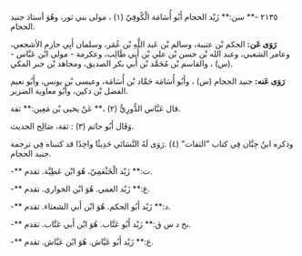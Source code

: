 ٢١٣٥ -** سن:** زَيْد الحجام أَبُو أُسَامَة الْكُوفِيّ (١) ، مولى بني ثور، وهُوَ أستاذ جنيد الحجام.

**رَوَى عَن:** الحكم بْن عتيبة، وسالم بْن عَبد اللَّهِ بْن عُمَر، وسلمان أَبِي حازم الأشجعي، وعامر الشعبي، وعبد الله بْن حسن بْن علي بْن أَبي طَالِب، وعكرمة - مولى ابْن عَبَّاس - (س) ، والقاسم بْن مُحَمَّد بْن أَبي بكر الصديق، ومجاهد بْن جبر المكي.

**رَوَى عَنه:** جنيد الحجام (س) ، وأَبُو أُسَامَة حَمَّاد بْن أُسَامَة، وعيسى بْن يونس، وأَبُو نعيم الفضل بْن دكين، وأَبُو معاوية الضرير.

قال عَبَّاس الدُّورِيُّ (٢) ،** عَنْ يحيى بْن مَعِين:** ثقة.

وَقَال أَبُو حاتم (٣) : ثقة، صَالِح الحديث.

وذكره ابنُ حِبَّان فِي كتاب "الثقات" (٤) .رَوَى لَهُ النَّسَائي حَدِيثًا واحِدًا قد كتبناه فِي ترجمة جنيد الحجام.

-** ت:** زَيْد الْخَثْعَمِيّ، هُوَ ابْن عَطِيَّة. تقدم.

-** ع:** زَيْد العمي. هُوَ ابْن الحواري. تقدم.

-** د:** زَيْد أَبُو الحكم. هُوَ ابْن أَبي الشعثاء. تقدم.

-** بخ د س ق:** زَيْد أَبُو عَتَّاب. هُوَ ابْن أَبي عَتَّاب. تقدم.

-** ع:** زَيْد أَبُو عَيَّاش. هُوَ ابْن عَيَّاش. تقدم.